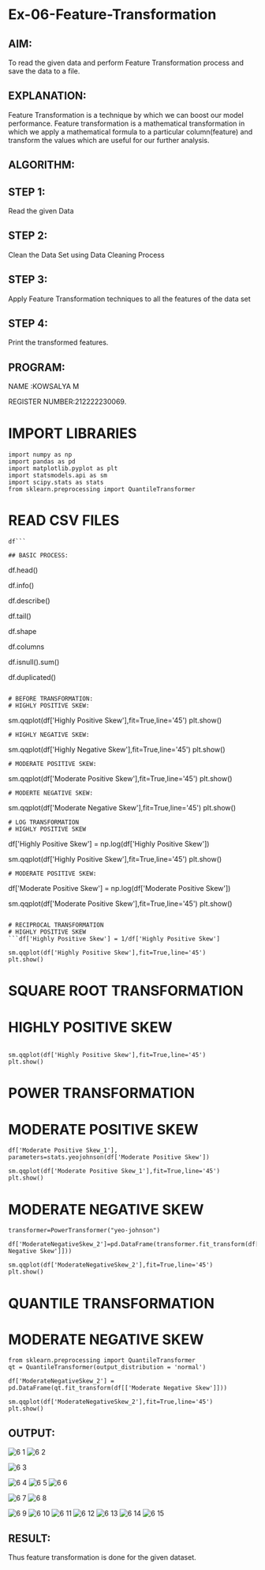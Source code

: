 # Ex-06-Feature-Transformation
## AIM:

To read the given data and perform Feature Transformation process and save the data to a file.
## EXPLANATION:

Feature Transformation is a technique by which we can boost our model performance. Feature transformation is a mathematical transformation in which we apply a mathematical formula to a particular column(feature) and transform the values which are useful for our further analysis.
## ALGORITHM:
## STEP 1:

Read the given Data
## STEP 2:

Clean the Data Set using Data Cleaning Process
## STEP 3:

Apply Feature Transformation techniques to all the features of the data set
## STEP 4:

Print the transformed features.

## PROGRAM:

NAME  :KOWSALYA M

REGISTER NUMBER:212222230069.

# IMPORT LIBRARIES
```
import numpy as np
import pandas as pd
import matplotlib.pyplot as plt
import statsmodels.api as sm
import scipy.stats as stats
from sklearn.preprocessing import QuantileTransformer

```
# READ CSV FILES
```df=pd.read_csv("/content/Data_to_Transform.csv")
df```

## BASIC PROCESS:
```
df.head()

df.info()

df.describe()

df.tail()

df.shape

df.columns

df.isnull().sum()

df.duplicated()
```

# BEFORE TRANSFORMATION:
# HIGHLY POSITIVE SKEW:
```
sm.qqplot(df['Highly Positive Skew'],fit=True,line='45')
plt.show()
```
# HIGHLY NEGATIVE SKEW:
```
sm.qqplot(df['Highly Negative Skew'],fit=True,line='45')
plt.show()
```
# MODERATE POSITIVE SKEW:
```
sm.qqplot(df['Moderate Positive Skew'],fit=True,line='45')
plt.show()
```
# MODERTE NEGATIVE SKEW:
```
sm.qqplot(df['Moderate Negative Skew'],fit=True,line='45')
plt.show()
```
# LOG TRANSFORMATION
# HIGHLY POSITIVE SKEW
```
df['Highly Positive Skew'] = np.log(df['Highly Positive Skew'])

sm.qqplot(df['Highly Positive Skew'],fit=True,line='45')
plt.show()
```
# MODERATE POSITIVE SKEW:
```
df['Moderate Positive Skew'] = np.log(df['Moderate Positive Skew'])

sm.qqplot(df['Moderate Positive Skew'],fit=True,line='45')
plt.show()
```

# RECIPROCAL TRANSFORMATION
# HIGHLY POSITIVE SKEW
```df['Highly Positive Skew'] = 1/df['Highly Positive Skew']

sm.qqplot(df['Highly Positive Skew'],fit=True,line='45')
plt.show()
```
# SQUARE ROOT TRANSFORMATION
# HIGHLY POSITIVE SKEW
```df['Highly Positive Skew'] = df['Highly Positive Skew']**(1/1.2)

sm.qqplot(df['Highly Positive Skew'],fit=True,line='45')
plt.show()
```

# POWER TRANSFORMATION
# MODERATE POSITIVE SKEW
```
df['Moderate Positive Skew_1'], parameters=stats.yeojohnson(df['Moderate Positive Skew'])

sm.qqplot(df['Moderate Positive Skew_1'],fit=True,line='45')
plt.show()
```
# MODERATE NEGATIVE SKEW
```from sklearn.preprocessing import PowerTransformer
transformer=PowerTransformer("yeo-johnson")

df['ModerateNegativeSkew_2']=pd.DataFrame(transformer.fit_transform(df[['Moderate Negative Skew']]))

sm.qqplot(df['ModerateNegativeSkew_2'],fit=True,line='45')
plt.show()
```

# QUANTILE TRANSFORMATION
# MODERATE NEGATIVE SKEW
```
from sklearn.preprocessing import QuantileTransformer
qt = QuantileTransformer(output_distribution = 'normal')

df['ModerateNegativeSkew_2'] = pd.DataFrame(qt.fit_transform(df[['Moderate Negative Skew']]))

sm.qqplot(df['ModerateNegativeSkew_2'],fit=True,line='45')
plt.show()
```
## OUTPUT:
![6 1](https://user-images.githubusercontent.com/118671457/233844081-3805c8a7-e81f-4c5b-90f5-6a662b155f95.png)
![6 2](https://user-images.githubusercontent.com/118671457/233844111-10e2c3da-66f3-4519-8c0f-e05aae928d9b.png)

![6 3](https://user-images.githubusercontent.com/118671457/233844131-2619c35d-c94c-4aca-8dd0-fded58148347.png)

![6 4](https://user-images.githubusercontent.com/118671457/233844136-a7df0bf2-0691-4438-960a-4cfe19902a96.png)
![6 5](https://user-images.githubusercontent.com/118671457/233844145-76b32fd3-de04-4138-b86a-9cd3db8048ce.png)
![6 6](https://user-images.githubusercontent.com/118671457/233844154-362e3c44-0282-47b7-b138-682f3d1cf20c.png)

![6 7](https://user-images.githubusercontent.com/118671457/233844162-d359877e-61bb-4e6a-9fb7-7e92c630cc81.png)
![6 8](https://user-images.githubusercontent.com/118671457/233844169-f6f536eb-dc1f-4b73-a5ea-90ac683ff482.png)

![6 9](https://user-images.githubusercontent.com/118671457/233844192-4c55a732-7623-42ec-986c-7df76268c4e1.png)
![6 10](https://user-images.githubusercontent.com/118671457/233844196-f83c1997-a2f4-45ac-80a6-026bf4c9b301.png)
![6 11](https://user-images.githubusercontent.com/118671457/233844209-5732dd93-4fe3-4bd2-aae2-fe0aae508b08.png)
![6 12](https://user-images.githubusercontent.com/118671457/233844215-c8fd2de3-88fe-4858-af13-d71a9f88fd20.png)
![6 13](https://user-images.githubusercontent.com/118671457/233844222-19ba6d68-314c-4e20-b332-48caa5de299f.png)
![6 14](https://user-images.githubusercontent.com/118671457/233844226-aafc2234-a96f-45ac-984c-531525f29ee9.png)
![6 15](https://user-images.githubusercontent.com/118671457/233844236-aac380e3-788d-44ec-aa51-c42456d3ce1f.png)

## RESULT:
Thus feature transformation is done for the given dataset.
